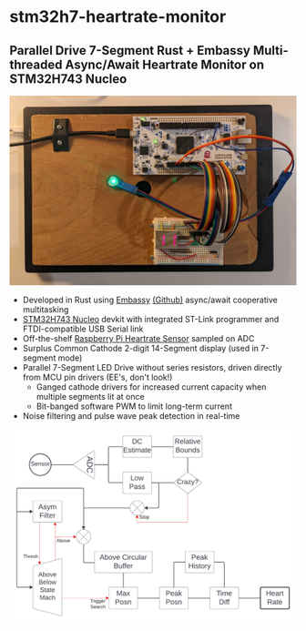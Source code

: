 # stm32h7-heartrate-monitor
## Parallel Drive 7-Segment Rust + Embassy Multi-threaded Async/Await Heartrate Monitor on STM32H743 Nucleo
![h743 nucleo and 14seg breadboard with HR sensor](/doc/h743-hr-14seg-plank1.jpg)

* Developed in Rust using [Embassy](https://embassy.dev/) [(Github)](https://github.com/embassy-rs/embassy) async/await cooperative multitasking
* [STM32H743 Nucleo](https://www.amazon.com/s?k=raspberry+pi+heart+rate+sensor) devkit with integrated ST-Link programmer and FTDI-compatible USB Serial link
* Off-the-shelf [Raspberry Pi Heartrate Sensor](https://www.amazon.com/s?k=raspberry+pi+heart+rate+sensor) sampled on ADC
* Surplus Common Cathode 2-digit 14-Segment display (used in 7-segment mode)
* Parallel 7-Segment LED Drive without series resistors, driven directly from MCU pin drivers (EE's, don't look!)
  * Ganged cathode drivers for increased current capacity when multiple segments lit at once
  * Bit-banged software PWM to limit long-term current
* Noise filtering and pulse wave peak detection in real-time


![HeartRate 3 Algorithm Block Diagram](/doc/HeartRateAlg3.png)
